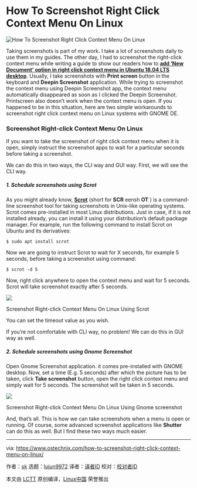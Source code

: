 [#]: collector: (lujun9972)
[#]: translator: ( )
[#]: reviewer: ( )
[#]: publisher: ( )
[#]: url: ( )
[#]: subject: (How To Screenshot Right Click Context Menu On Linux)
[#]: via: (https://www.ostechnix.com/how-to-screenshot-right-click-context-menu-on-linux/)
[#]: author: (sk https://www.ostechnix.com/author/sk/)

How To Screenshot Right Click Context Menu On Linux
======

![How To Screenshot Right Click Context Menu On Linux][1]

Taking screenshots is part of my work. I take a lot of screenshots daily to use them in my guides. The other day, I had to screenshot the right-click context menu while writing a guide to show our readers how to [**add ‘New Document’ option in right click context menu in Ubuntu 18.04 LTS desktop**][2]. Usually, I take screenshots with **Print screen** button in the keyboard and **Deepin Screenshot** application. While trying to screenshot the context menu using Deepin Screenshot app, the context menu automatically disappeared as soon as I clicked the Deepin Screenshot. Printscreen also doesn’t work when the context menu is open. If you happened to be in this situation, here are two simple workarounds to screenshot right click context menu on Linux systems with GNOME DE.

### Screenshot Right-click Context Menu On Linux

If you want to take the screenshot of right click context menu when it is open, simply instruct the screenshot apps to wait for a particular seconds before taking a screenshot.

We can do this in two ways, the CLI way and GUI way. First, we will see the CLI way.

##### 1\. Schedule screenshots using Scrot

As you might already know, [**Scrot**][3] (short for **SCR** eensh **OT** ) is a command-line screenshot tool for taking screenshots in Unix-like operating systems. Scrot comes pre-installed in most Linux distributions. Just in case, if it is not installed already, you can install it using your distribution’s default package manager. For example, run the following command to install Scrot on Ubuntu and its derivatives:

```
$ sudo apt install scrot
```

Now we are going to instruct Scrot to wait for X seconds, for example 5 seconds, before taking a screenshot using command:

```
$ scrot -d 5
```

Now, right click anywhere to open the context menu and wait for 5 seconds. Scrot will take screenshot exactly after 5 seconds.

![][4]

Screenshot Right-click Context Menu On Linux Using Scrot

You can set the timeout value as you wish.

If you’re not comfortable with CLI way, no problem! We can do this in GUI way as well.

##### 2\. Schedule screenshots using Gnome Screenshot

Open Gnome Screenshot application. it comes pre-installed with GNOME desktop. Now, set a time (E.g. 5 seconds) after which the picture has to be taken, click **Take screenshot** button, open the right click context menu and simply wait for 5 seconds. The screenshot will be taken in 5 seconds.

![][5]

Screenshot Right-click Context Menu On Linux Using Gnome screenshot

And, that’s all. This is how we can take screenshots when a menu is open or running. Of course, some advanced screenshot applications like **Shutter** can do this as well. But I find these two ways much easier.

--------------------------------------------------------------------------------

via: https://www.ostechnix.com/how-to-screenshot-right-click-context-menu-on-linux/

作者：[sk][a]
选题：[lujun9972][b]
译者：[译者ID](https://github.com/译者ID)
校对：[校对者ID](https://github.com/校对者ID)

本文由 [LCTT](https://github.com/LCTT/TranslateProject) 原创编译，[Linux中国](https://linux.cn/) 荣誉推出

[a]: https://www.ostechnix.com/author/sk/
[b]: https://github.com/lujun9972
[1]: https://www.ostechnix.com/wp-content/uploads/2019/07/Screenshot-Right-Click-Context-Menu-720x340.png
[2]: https://www.ostechnix.com/how-to-add-new-document-option-in-right-click-context-menu-in-ubuntu-18-04/
[3]: https://www.ostechnix.com/take-screenshots-command-line-using-scrot-linux/
[4]: https://www.ostechnix.com/wp-content/uploads/2019/07/Screenshot-Right-click-Context-Menu-On-Linux.gif
[5]: https://www.ostechnix.com/wp-content/uploads/2019/07/Screenshot-Right-click-Context-Menu-On-Linux-Using-Gnome-screenshot.gif
